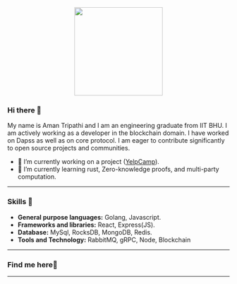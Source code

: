<div align='center'>
  <img src="https://capsule-render.vercel.app/api?type=waving&height=200&text=Aman%20Tripathi&fontAlign=65&fontAlignY=40&color=gradient" height="200"/>
</div>

### Hi there 👋
My name is Aman Tripathi and I am an engineering graduate from IIT BHU. I am actively working as a developer in the blockchain domain. I have worked on Dapss as well as on core protocol. I am eager to contribute significantly to open source projects and communities.
- 🔭 I’m currently working on a project ([YelpCamp](https://github.com/aman-at8/Campground)).
- 🌱 I’m currently learning rust, Zero-knowledge proofs, and multi-party computation.

---

### Skills 🤹

- **General purpose languages:** Golang, Javascript.
- **Frameworks and libraries:** React, Express(JS).
- **Database:** MySql, RocksDB, MongoDB, Redis.
- **Tools and Technology:** RabbitMQ, gRPC, Node, Blockchain     

---

### Find me here📮


---

